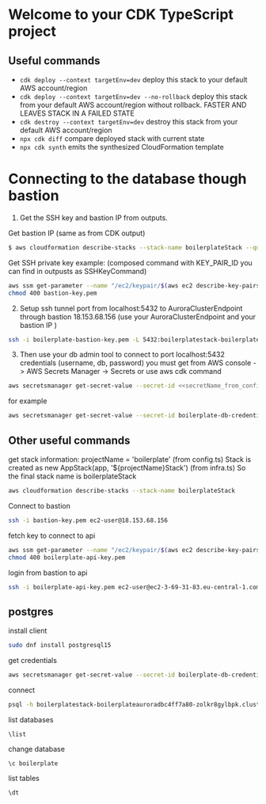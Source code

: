 # Welcome to your CDK TypeScript project

## Useful commands

* `cdk deploy --context targetEnv=dev`  deploy this stack to your default AWS account/region
* `cdk deploy --context targetEnv=dev --no-rollback` deploy this stack from your default AWS account/region without rollback. FASTER AND LEAVES STACK IN A FAILED STATE
* `cdk destroy --context targetEnv=dev` destroy this stack from your default AWS account/region
* `npx cdk diff`    compare deployed stack with current state
* `npx cdk synth`   emits the synthesized CloudFormation template


# Connecting to the database though bastion

1. Get the SSH key and bastion IP from outputs.

Get bastion IP (same as from CDK output)
```bash
$ aws cloudformation describe-stacks --stack-name boilerplateStack --query 'Stacks[0].Outputs[?OutputKey==`BastionPublicIP`].OutputValue' --output text
```

Get SSH private key 
example: (composed command with KEY_PAIR_ID you can find in outpusts  as SSHKeyCommand)
```bash
aws ssm get-parameter --name "/ec2/keypair/$(aws ec2 describe-key-pairs --key-names boilerplate-bastion-key --query 'KeyPairs[0].KeyPairId' --output text)" --with-decryption --query Parameter.Value --output text > boilerplate-bastion-key.pem
chmod 400 bastion-key.pem
```


2. Setup ssh tunnel port from localhost:5432  to AuroraClusterEndpoint through bastion 18.153.68.156 (use your AuroraClusterEndpoint and your bastion IP )
```bash
ssh -i boilerplate-bastion-key.pem -L 5432:boilerplatestack-boilerplateauroradbc4ff7a80-zolkr8gylbpk.cluster-cniqg8kg8g2s.eu-central-1.rds.amazonaws.com:5432 ec2-user@18.185.100.195
```

3. Then use your db admin tool to connect to port localhost:5432
credentials (username, db, password) you must get from AWS console -> AWS Secrets Manager -> Secrets
or use aws cdk command
```bash
aws secretsmanager get-secret-value --secret-id <<secretName_from_config.ts>> --query SecretString --output text | jq '.'
```
for example
```bash
aws secretsmanager get-secret-value --secret-id boilerplate-db-credentials --query SecretString --output text | jq '.'
```

## Other  useful commands

get stack information: projectName = 'boilerplate' (from config.ts) Stack is created as new AppStack(app, '${projectName}Stack') (from infra.ts) So the final stack name is boilerplateStack
```bash
aws cloudformation describe-stacks --stack-name boilerplateStack
```

Connect to bastion
```bash
ssh -i bastion-key.pem ec2-user@18.153.68.156
```


fetch key to connect to api
```bash
aws ssm get-parameter --name "/ec2/keypair/$(aws ec2 describe-key-pairs --key-names boilerplate-api-key --query 'KeyPairs[0].KeyPairId' --output text)" --with-decryption --query Parameter.Value --output text > boilerplate-api-key.pem
chmod 400 boilerplate-api-key.pem
```


login from bastion to api
```bash
ssh -i boilerplate-api-key.pem ec2-user@ec2-3-69-31-83.eu-central-1.compute.amazonaws.com
```

## postgres
install client
```bash
sudo dnf install postgresql15
```


get credentials
```bash 
aws secretsmanager get-secret-value --secret-id boilerplate-db-credentials --query SecretString --output text | jq '.'
```

connect
```bash
psql -h boilerplatestack-boilerplateauroradbc4ff7a80-zolkr8gylbpk.cluster-cniqg8kg8g2s.eu-central-1.rds.amazonaws.com -U your_username -d your_database_name
```

list databases
```psql
\list
```


change database
```psql
\c boilerplate
```


list tables
```psql
\dt
```